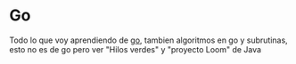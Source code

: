 # Go

Todo lo que voy aprendiendo de [go](./go.md), tambien algoritmos en go y subrutinas, esto no es de go pero ver "Hilos verdes" y "proyecto Loom" de Java